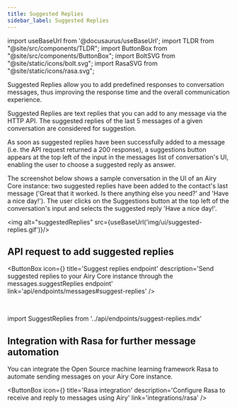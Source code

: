 ```yaml
---
title: Suggested Replies
sidebar_label: Suggested Replies
---
```


import useBaseUrl from '@docusaurus/useBaseUrl';
import TLDR from "@site/src/components/TLDR";
import ButtonBox from "@site/src/components/ButtonBox";
import BoltSVG from "@site/static/icons/bolt.svg";
import RasaSVG from "@site/static/icons/rasa.svg";

<TLDR> Suggested Replies allow you to add predefined responses to conversation messages, thus improving the response time and the overall communication experience.</TLDR>

Suggested Replies are text replies that you can add to any message via the HTTP API. The suggested replies of the last 5 messages of a given conversation are considered for suggestion.

As soon as suggested replies have been successfully added to a message (i.e. the API request returned a 200 response), a suggestions button appears at the top left of the input in the messages list of conversation's UI, enabling the user to choose a suggested reply as answer.

The screenshot below shows a sample conversation in the UI of an Airy Core instance: two suggested replies have been added to the contact's last message ('Great that it worked. Is there anything else you need?' and 'Have a nice day!'). The user clicks on the Suggestions button at the top left of the conversation's input and selects the suggested reply 'Have a nice day!'.

<img alt="suggestedReplies" src={useBaseUrl('img/ui/suggested-replies.gif')}/>

## API request to add suggested replies

<ButtonBox
icon={<BoltSVG />}
title='Suggest replies endpoint'
description='Send suggested replies to your Airy Core instance through the messages.suggestReplies endpoint'
link='api/endpoints/messages#suggest-replies'
/>

<br />

import SuggestReplies from '../api/endpoints/suggest-replies.mdx'

<SuggestReplies />

## Integration with Rasa for further message automation

You can integrate the Open Source machine learning framework Rasa to automate sending messages on your Airy Core instance.

<ButtonBox
icon={<RasaSVG />}
title='Rasa integration'
description='Configure Rasa to receive and reply to messages using Airy'
link='integrations/rasa'
/>
